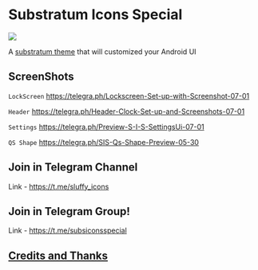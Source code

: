 # Substratum Icons Special

<img src="https://github.com/MrSluffy/substratum-icons-special/blob/sis10/SIS-Template.jpg?raw=true">

 A [substratum theme](https://www.xda-developers.com/substratum-hub/) that will customized your Android UI


## ScreenShots
 
 `LockScreen` https://telegra.ph/Lockscreen-Set-up-with-Screenshot-07-01

 `Header` https://telegra.ph/Header-Clock-Set-up-and-Screenshots-07-01

 `Settings` https://telegra.ph/Preview-S-I-S-SettingsUi-07-01

 `QS Shape` https://telegra.ph/SIS-Qs-Shape-Preview-05-30


## Join in Telegram Channel

Link - https://t.me/sluffy_icons


## Join in Telegram Group!

Link - https://t.me/subsiconsspecial

## [Credits and Thanks](https://telegra.ph/Credits-And-Thank-08-16)